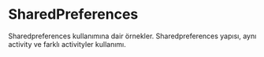 # SharedPreferences

Sharedpreferences kullanımına dair örnekler.
Sharedpreferences yapısı, aynı activity ve farklı activityler kullanımı.
